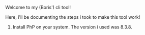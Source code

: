 Welcome to my (Boris') cli tool!

Here, i'll be documenting the steps i took to make this tool work!


1) Install PhP on your system. The version i used was 8.3.8.